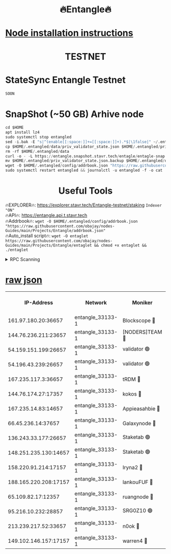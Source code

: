 <h1 align="center"> 🔥Entangle🔥</h1>

[Node installation instructions](https://github.com/obajay/nodes-Guides/tree/main/Projects/Entangle)
=

<h1 align="center"> TESTNET</h1>

# StateSync Entangle Testnet
```python
SOON
```
# SnapShot (~50 GB) Arhive node
```python
cd $HOME
apt install lz4
sudo systemctl stop entangled
sed -i.bak -E "s|^(enable[[:space:]]+=[[:space:]]+).*$|\1false|" ~/.entangled/config/config.toml
cp $HOME/.entangled/data/priv_validator_state.json $HOME/.entangled/priv_validator_state.json.backup
rm -rf $HOME/.entangled/data
curl -o - -L https://entangle.snapshot.stavr.tech/entagle/entagle-snap.tar.lz4 | lz4 -c -d - | tar -x -C $HOME/.entangled --strip-components 2
mv $HOME/.entangled/priv_validator_state.json.backup $HOME/.entangled/data/priv_validator_state.json
wget -O $HOME/.entangled/config/addrbook.json "https://raw.githubusercontent.com/obajay/nodes-Guides/main/Projects/Entangle/addrbook.json"
sudo systemctl restart entangled && journalctl -u entangled -f -o cat
```
 <h1 align="center"> Useful Tools</h1>
 
🔥EXPLORER🔥: https://explorer.stavr.tech/Entangle-testnet/staking        `Indexer "ON"` \
🔥API🔥:      https://entangle.api.t.stavr.tech \
🔥Addrbook🔥: ```wget -O $HOME/.entangled/config/addrbook.json "https://raw.githubusercontent.com/obajay/nodes-Guides/main/Projects/Entangle/addrbook.json"``` \
🔥Auto_install script🔥:  `wget -O entaglet https://raw.githubusercontent.com/obajay/nodes-Guides/main/Projects/Entangle/entaglet && chmod +x entaglet && ./entaglet`


<details>
<summary>RPC Scanning</summary>

<h2 align="center"> We scan nodes in real time every 4 hours. And we provide the final result of RPC endpoints.
We cannot influence the operation of these nodes in any way. </h2>


```python
If Voting Power is higher than 0 --> then the Node is a validator of the network and may be subject to attack and be a potential threat to the chain.
```
```python
We marked such validators with a red symbol
```

</details>

[raw json](https://rpc-check.entangt.stavr.tech/entangt/rpc-entangt-result.json)
=


<table><tr><th>IP-Address</th><th>Network</th><th>Moniker</th><th>Latest Block Height</th><th>Earliest Block Height</th><th>Catching Up</th><th>Tx Index</th><th>Voting Power</th><th>Scan Time</th></tr><tr><td>161.97.180.20:36657</td><td>entangle_33133-1</td><td>Blockscope 🔴</td><td>1083603</td><td>1</td><td>False</td><td>off</td><td>258086473635098</td><td>2023-12-12T22:06:59.572890211UTC</td></tr><tr><td>144.76.236.211:23657</td><td>entangle_33133-1</td><td>[NODERS]TEAM 🔴</td><td>1083607</td><td>1</td><td>False</td><td>off</td><td>47049700500000000</td><td>2023-12-12T22:07:11.491757148UTC</td></tr><tr><td>54.159.151.199:26657</td><td>entangle_33133-1</td><td>validator 🟢</td><td>1083609</td><td>1</td><td>False</td><td>on</td><td>0</td><td>2023-12-12T22:07:19.494990366UTC</td></tr><tr><td>54.196.43.239:26657</td><td>entangle_33133-1</td><td>validator 🟢</td><td>1083609</td><td>1</td><td>False</td><td>on</td><td>0</td><td>2023-12-12T22:07:20.157214005UTC</td></tr><tr><td>167.235.117.3:36657</td><td>entangle_33133-1</td><td>tRDM 🔴</td><td>1083609</td><td>1</td><td>False</td><td>on</td><td>56719660338000</td><td>2023-12-12T22:07:23.202611017UTC</td></tr><tr><td>144.76.174.27:17357</td><td>entangle_33133-1</td><td>kokos 🔴</td><td>1083606</td><td>145001</td><td>False</td><td>on</td><td>89890100000000</td><td>2023-12-12T22:07:08.775405402UTC</td></tr><tr><td>167.235.14.83:14657</td><td>entangle_33133-1</td><td>Appieasahbie 🔴</td><td>1083609</td><td>531401</td><td>False</td><td>on</td><td>44568809900999996</td><td>2023-12-12T22:07:20.802330980UTC</td></tr><tr><td>66.45.236.14:37657</td><td>entangle_33133-1</td><td>Galaxynode 🔴</td><td>1083608</td><td>654001</td><td>False</td><td>on</td><td>156576163487401</td><td>2023-12-12T22:07:14.360577503UTC</td></tr><tr><td>136.243.33.177:26657</td><td>entangle_33133-1</td><td>Staketab 🟢</td><td>1083608</td><td>660001</td><td>False</td><td>on</td><td>0</td><td>2023-12-12T22:07:13.768932067UTC</td></tr><tr><td>148.251.235.130:14657</td><td>entangle_33133-1</td><td>Staketab 🟢</td><td>1083603</td><td>660801</td><td>False</td><td>on</td><td>0</td><td>2023-12-12T22:06:59.272996654UTC</td></tr><tr><td>158.220.91.214:17157</td><td>entangle_33133-1</td><td>Iryna2 🔴</td><td>1083609</td><td>704001</td><td>False</td><td>on</td><td>166890937000019</td><td>2023-12-12T22:07:20.565843118UTC</td></tr><tr><td>188.165.220.208:17157</td><td>entangle_33133-1</td><td>lankouFUF 🔴</td><td>1083605</td><td>725001</td><td>False</td><td>on</td><td>180899900000002</td><td>2023-12-12T22:07:04.414095617UTC</td></tr><tr><td>65.109.82.17:12357</td><td>entangle_33133-1</td><td>ruangnode 🔴</td><td>1083603</td><td>806001</td><td>False</td><td>off</td><td>252606232826436</td><td>2023-12-12T22:06:59.985113563UTC</td></tr><tr><td>95.216.10.232:28857</td><td>entangle_33133-1</td><td>SRG0Z10 🟢</td><td>1083603</td><td>842001</td><td>False</td><td>off</td><td>0</td><td>2023-12-12T22:06:59.008993463UTC</td></tr><tr><td>213.239.217.52:33657</td><td>entangle_33133-1</td><td>n0ok 🔴</td><td>1083609</td><td>983609</td><td>False</td><td>off</td><td>46574292273662988</td><td>2023-12-12T22:07:18.786475452UTC</td></tr><tr><td>149.102.146.157:17157</td><td>entangle_33133-1</td><td>warren4 🔴</td><td>1083607</td><td>1054001</td><td>False</td><td>on</td><td>151480740514179</td><td>2023-12-12T22:07:11.233521838UTC</td></tr></table>
